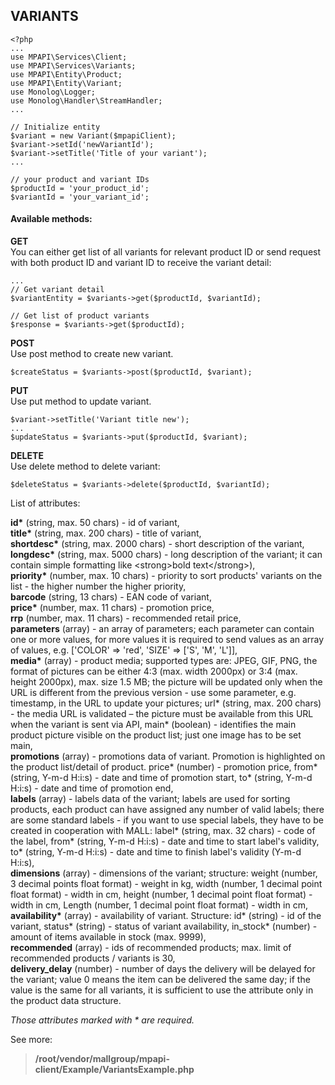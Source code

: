 ## VARIANTS

```
<?php 
...
use MPAPI\Services\Client;
use MPAPI\Services\Variants;
use MPAPI\Entity\Product;
use MPAPI\Entity\Variant;
use Monolog\Logger;
use Monolog\Handler\StreamHandler;
...
``` 

```
// Initialize entity
$variant = new Variant($mpapiClient);
$variant->setId('newVariantId');
$variant->setTitle('Title of your variant');
...

// your product and variant IDs
$productId = 'your_product_id';
$variantId = 'your_variant_id';
``` 
 
#### Available methods: 
**GET**  
You can either get list of all variants for relevant product ID or send request with both product ID and variant ID to receive the variant detail: 
```
...
// Get variant detail
$variantEntity = $variants->get($productId, $variantId);

// Get list of product variants
$response = $variants->get($productId);
```
 
**POST**  
Use post method to create new variant.
```
$createStatus = $variants->post($productId, $variant);
```
 
**PUT**  
Use put method to update variant.
```
$variant->setTitle('Variant title new');
...
$updateStatus = $variants->put($productId, $variant);
```

**DELETE**  
Use delete method to delete variant:
```
$deleteStatus = $variants->delete($productId, $variantId);
```

List of attributes:

__id*__ (string, max. 50 chars) - id of variant,  
__title*__ (string, max. 200 chars) - title of variant,  
__shortdesc*__ (string, max. 2000 chars) - short description of the variant,  
__longdesc*__ (string, max. 5000 chars) - long description of the variant; it can contain simple formatting like \<strong\>bold text\</strong\>),  
__priority*__ (number, max. 10 chars) - priority to sort products' variants on the list - the higher number the higher priority,  
__barcode__ (string, 13 chars) - EAN code of variant,  
__price*__ (number, max. 11 chars) - promotion price,   
__rrp__ (number, max. 11 chars) - recommended retail price,  
__parameters__ (array) - an array of parameters; each parameter can contain one or more values, for more values it is required to send values as an array of values, e.g. ['COLOR' => 'red', 'SIZE' => ['S', 'M', 'L']],  
__media*__ (array) - product media; supported types are: JPEG, GIF, PNG, the format of pictures can be either 4:3 (max. width 2000px) or 3:4 (max. height 2000px), max. size 1.5 MB; the picture will be updated only when the URL is different from the previous version - use some parameter, e.g. timestamp, in the URL to update your pictures; url* (string, max. 200 chars) - the media URL is validated – the picture must be available from this URL when the variant is sent via API, main* (boolean) - identifies the main product picture visible on the product list; just one image has to be set main,  
__promotions__ (array) - promotions data of variant. Promotion is highlighted on the product list/detail of product. price* (number) - promotion price, from* (string, Y-m-d H:i:s) - date and time of promotion start, to* (string, Y-m-d H:i:s) - date and time of promotion end,  
__labels__ (array) - labels data of the variant; labels are used for sorting products, each product can have assigned any number of valid labels; there are some standard labels - if you want to use special labels, they have to be created in cooperation with MALL: label* (string, max. 32 chars) - code of the label, from* (string, Y-m-d H:i:s) - date and time to start label's validity, to* (string, Y-m-d H:i:s) - date and time to finish label's validity (Y-m-d H:i:s),      
__dimensions__ (array) - dimensions of the variant; structure: weight (number, 3 decimal points float format) - weight in kg, width (number, 1 decimal point float format) - width in cm, height (number, 1 decimal point float format) - width in cm, Length (number, 1 decimal point float format) - width in cm,  
__availability*__ (array) - availability of variant. Structure: id* (string) - id of the variant, status* (string) - status of variant availability, in_stock* (number) - amount of items available in stock (max. 9999),  
__recommended__ (array) - ids of recommended products; max. limit of recommended products / variants is 30,  
__delivery_delay__ (number) - number of days the delivery will be delayed for the variant; value 0 means the item can be delivered the same day; if the value is the same for all variants, it is sufficient to use the attribute only in the product data structure.  

*Those attributes marked with * are required.* 

See more:
> **/root/vendor/mallgroup/mpapi-client/Example/VariantsExample.php**  